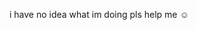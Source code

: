 i have no idea what im doing pls help me ☺︎

<!---
wurldwide/wurldwide is a ✨ special ✨ repository because its `README.md` (this file) appears on your GitHub profile.
You can click the Preview link to take a look at your changes.
--->
